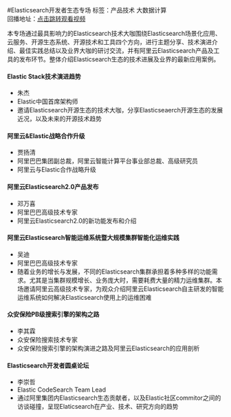 #Elasticsearch开发者生态专场标签：<kbd>产品技术</kbd> <kbd>大数据计算</kbd><br>回播地址：[点击跳转观看视频](https://alhlsvodhls08.e.vhall.com/mp4record/Elasticsearch开发者生态专场.mp4)本专场通过最具影响力的Elasticsearch技术大咖围绕Elasticsearch场景化应用、云服务、开源生态系统、开源技术和工具四个方向，进行主题分享、技术演进介绍、最佳实践总结以及业界大咖的研讨交流，并有阿里云Elasticsearch产品及工具的发布环节。整体介绍Elasticsearch生态的技术进展及业界的最新应用案例。#### Elastic Stack技术演进趋势* 朱杰* Elastic中国首席架构师* 邀请Elasticsearch开源生态的技术大咖，分享Elasticseaerch开源生态的发展近况，以及未来的开源技术趋势#### 阿里云&Elastic战略合作升级* 贾扬清* 阿里巴巴集团副总裁，阿里云智能计算平台事业部总裁、高级研究员* 阿里云与Elastic合作战略升级#### 阿里云Elasticsearch2.0产品发布* 邓万喜* 阿里巴巴高级技术专家* 阿里云Elasticsearch2.0的新功能发布和介绍#### 阿里云Elasticsearch智能运维系统暨大规模集群智能化运维实践* 吴迪* 阿里巴巴高级技术专家* 随着业务的增长与发展，不同的Elasticsearch集群承担着多种多样的功能需求。尤其是当集群规模增长、业务庞大时，需要耗费大量的精力运维集群。本场邀请阿里云高级技术专家，为观众介绍阿里云Elasticsearch自主研发的智能运维系统如何解决Elasticsearch使用上的运维困难#### 众安保险PB级搜索引擎的架构之路* 李其霖* 众安保险搜索技术专家* 众安保险搜索引擎的架构演进之路及阿里云Elasticsearch的应用剖析#### Elasticsearch开发者圆桌论坛* 李崇哲* Elastic CodeSearch Team Lead* 通过阿里集团内Elasticsearch生态贡献者，以及Elastic社区commitor之间的访谈碰撞，呈现Elaticsearch在产业、技术、研究方向的趋势